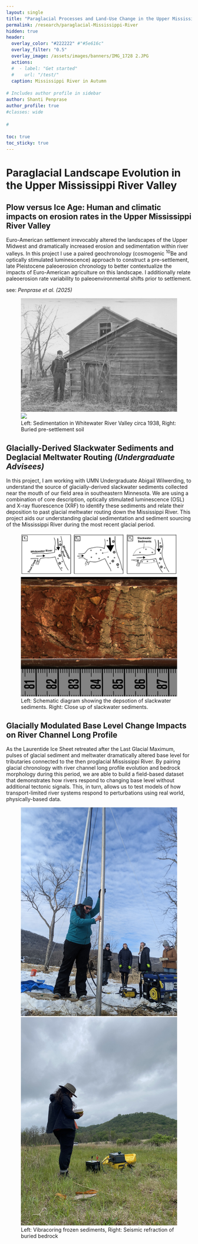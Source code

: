 ```yaml
---
layout: single
title: "Paraglacial Processes and Land-Use Change in the Upper Mississippi River"
permalink: /research/paraglacial-Mississippi-River
hidden: true
header:
  overlay_color: "#222222" #"#5e616c"
  overlay_filter: "0.5"
  overlay_image: /assets/images/banners/IMG_1728 2.JPG
  actions:
  #  - label: "Get started"
  #    url: "/test/"
  caption: Mississippi River in Autumn

# Includes author profile in sidebar
author: Shanti Penprase
author_profile: true
#classes: wide

# 

toc: true
toc_sticky: true        
---
```

# Paraglacial Landscape Evolution in the Upper Mississippi River Valley
## Plow versus Ice Age: Human and climatic impacts on erosion rates in the Upper Mississippi River Valley
 
Euro-American settlement irrevocably altered the landscapes of the Upper Midwest and dramatically increased erosion and sedimentation within river valleys. In this project I use a paired geochronology (cosmogenic <sup>10</sup>Be and optically stimulated luminescence) approach to construct a pre-settlement, late Pleistocene paleoerosion chronology to better contextualize the impacts of Euro-American agriculture on this landscape. I additionally relate paleoerosion rate variability to paleoenvironmental shifts prior to settlement.

see: <i>Penprase et al. (2025)</i> 

<figure class="half">
	<img src="/assets/images/Beaver_HouseSedimentation_1938.jpg">
	<img src="/assets/images/IMG_5543_2.JPG">
	<figcaption>Left: Sedimentation in Whitewater River Valley circa 1938, Right: Buried pre-settlement soil</figcaption>
</figure>

## Glacially-Derived Slackwater Sediments and Deglacial Meltwater Routing <i>(Undergraduate Advisees)</i>

In this project, I am working with UMN Undergraduate Abigail Wilwerding, to understand the source of glacially-derived slackwater sediments collected near the mouth of our field area in southeastern Minnesota. We are using a combination of core description, optically stimulated luminescence (OSL) and X-ray fluorescence (XRF) to identify these sediments and relate their deposition to past glacial meltwater routing down the Mississippi River. This project aids our understanding glacial sedimentation and sediment sourcing of the Mississippi River during the most recent glacial period.
 
<figure class="half">
	<img src="/assets/images/Slackwater_horizontal.png">
		<img src="/assets/images/Weaver_Pull3_f8_cropped.jpeg">
	<figcaption>Left: Schematic diagram showing the depsotion of slackwater sediments. Right: Close up of slackwater sediments.</figcaption>
</figure>
 
## Glacially Modulated Base Level Change Impacts on River Channel Long Profile

As the Laurentide Ice Sheet retreated after the Last Glacial Maximum, pulses of glacial sediment and meltwater dramatically altered base level for tributaries connected to the then proglacial Mississippi River. By pairing glacial chronology with river channel long profile evolution and bedrock morphology during this period, we are able to build a field-based dataset that demonstrates how rivers respond to changing base level without additional tectonic signals. This, in turn, allows us to test models of how transport-limited river systems respond to perturbations using real world, physically-based data. 

<figure class="half">
	<img src="/assets/images/PXL_20220227_211207835.JPEG">
	<img src="/assets/images/banners/IMG_0211.JPG">
	<figcaption>Left: Vibracoring frozen sediments, Right: Seismic refraction of buried bedrock</figcaption>
</figure>
